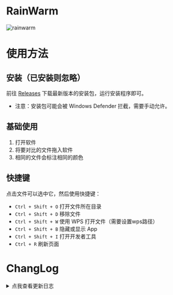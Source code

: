 # RainWarm

![rainwarm](https://socialify.git.ci/initialencounter/RainWarm/image?description=1&font=Rokkitt&forks=1&issues=1&language=1&name=1&owner=1&pattern=Diagonal%20Stripes&pulls=1&stargazers=1&theme=Dark)

# 使用方法

## 安装（已安装则忽略）

前往 [Releases]('./releases') 下载最新版本的安装包，运行安装程序即可。

- 注意：安装包可能会被 Windows Defender 拦截，需要手动允许。

## 基础使用

1. 打开软件
2. 将要对比的文件拖入软件
3. 相同的文件会标注相同的颜色

## 快捷键

点击文件可以选中它，然后使用快捷键：

- `Ctrl + Shift + O` 打开文件所在目录
- `Ctrl + Shift + D` 移除文件
- `Ctrl + Shift + W` 使用 WPS 打开文件（需要设置wps路径）
- `Ctrl + Shift + B` 隐藏或显示 App
- `Ctrl + Shift + I` 打开开发者工具
- `Ctrl + R` 刷新页面


# ChangLog
<details>
<summary>点我查看更新日志</summary>

- v0.2.4
  - 
  - 双击打开文件或路径

- v0.2.3
  - 
  - 升级 `tauri` 到 `v2.0.0-rc`

- v0.2.2
  - 
  - 桌面端使用 `el-table`
  - 引入快捷键

- v0.2.1
  - 
  - 修复
    - Windows10 窗口置顶
  - 优化
    - 文件显示

- v0.2.0
  -
  - 迁移到 v2
  - 重构
    - 桌面段使用 blake2 代替 md5
    - 多线程计算 blake2

- v0.1.0
  -
    - 透明背景

- v0.0.9
  - 
    - use element-plus
    - 去除边框

- v0.0.8
  - 
    - 使用 dialog API
    - 优化布局

- v0.0.7
  - 
    - 窗口置于桌面顶层

- v0.0.6
  - 
    - 新增移除文件按钮

- v0.0.5
  - 
    - 新增检查更新

- v0.0.4
  - 
    - 新增系统托盘(systemTray)

- v0.0.3
  - 
    - 使用 spark-md5 在前端计算 MD5

- v0.0.2
  - 
    - MD5 相同的文件会标注相同的颜色

- v0.0.1
  -
  - 能跑了

</details>